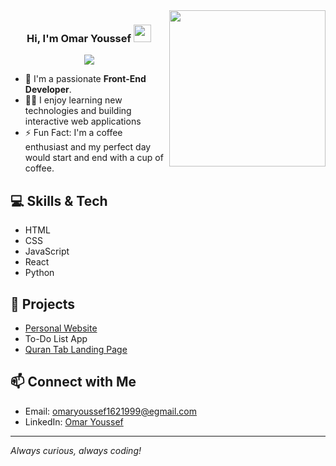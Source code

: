 <img width="250" align="right" src="https://c.tenor.com/_DOBjnGspYAAAAAM/code-coding.gif">

<h3 align="center">
   Hi, I'm Omar Youssef 
  <img src="https://media.giphy.com/media/hvRJCLFzcasrR4ia7z/giphy.gif" width="28">
</h3>

<!-- Typing SVG by DenverCoder1 - https://github.com/DenverCoder1/readme-typing-svg -->
<p align="center">
  <a href="https://github.com/DenverCoder1/readme-typing-svg"><img src="https://readme-typing-svg.herokuapp.com/?lines=Front-end%20web%20developer;Always%20learning%20new%20things&font=Fira%20Code&center=true&width=440&height=45&color=f75c7e&vCenter=true&size=22"></a>
</p> 

- 🏢 I'm a  passionate **Front-End Developer**.  
- 👨‍💻 I enjoy learning new technologies and building interactive web applications
- ⚡ Fun Fact: I'm a coffee enthusiast and my perfect day would start and end with a cup of coffee.

## 💻 Skills & Tech
- HTML
- CSS
- JavaScript
- React
- Python

## 🚀 Projects
- [Personal Website](https://github.com/OYoussef162/personal-website)
- To-Do List App
- [Quran Tab Landing Page](https://github.com/OYoussef162/quran-tab-landing-page)

## 📫 Connect with Me
- Email: omaryoussef1621999@egmail.com
- LinkedIn: [Omar Youssef](https://www.linkedin.com/in/omar-youssef-elanany/?trk=opento_sprofile_topcard)

---

*Always curious, always coding!*
